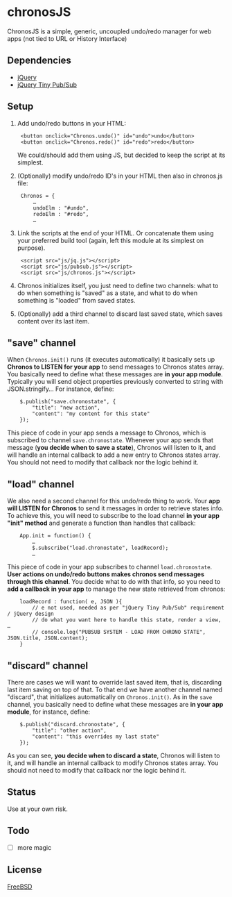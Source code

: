 chronosJS
==================

ChronosJS is a simple, generic, uncoupled undo/redo manager for web apps (not tied to URL or History Interface)

## Dependencies

* [jQuery](http://jquery.com/) 
* [jQuery Tiny Pub/Sub](https://github.com/cowboy/jquery-tiny-pubsub)


## Setup

1. Add undo/redo buttons in your HTML:  

        <button onclick="Chronos.undo()" id="undo">undo</button>
        <button onclick="Chronos.redo()" id="redo">redo</button>

    We could/should add them using JS, but decided to keep the script at its simplest.

2. (Optionally) modify undo/redo ID's in your HTML then also in chronos.js file:  

        Chronos = {
    		…
    		undoElm : "#undo",
    		redoElm : "#redo",
    		…
 
3. Link the scripts at the end of your HTML. Or concatenate them using your preferred build tool (again, left this module at its simplest on purpose).  

        <script src="js/jq.js"></script>
        <script src="js/pubsub.js"></script>
        <script src="js/chronos.js"></script>


4. Chronos initializes itself, you just need to define two channels: what to do when something is "saved" as a state, and what to do when something is "loaded" from saved states. 

5. (Optionally) add a third channel to discard last saved state, which saves content over its last item.

## "save" channel

When `Chronos.init()` runs (it executes automatically) it basically sets up **Chronos to LISTEN for your app** to send messages to Chronos states array. You basically need to define what these messages are **in your app module**. Typically you will send object properties previously converted to string with JSON.stringify… For instance, define:

        $.publish("save.chronostate", {
            "title": "new action", 
            "content": "my content for this state"
        }); 

This piece of code in your app sends a message to Chronos, which is subscribed to channel `save.chronostate`. Whenever your app sends that message (**you decide when to save a state**), Chronos will listen to it, and will handle an internal callback to add a new entry to Chronos states array. You should not need to modify that callback nor the logic behind it. 


## "load" channel

We also need a second channel for this undo/redo thing to work. Your **app will LISTEN for Chronos** to send it messages in order to retrieve states info. To achieve this, you will need to subscribe to the load channel **in your app "init" method** and generate a function than handles that callback:

        App.init = function() {
            … 
        	$.subscribe("load.chronostate", loadRecord); 
        	…
        
This piece of code in your app subscribes to channel `load.chronostate`. **User actions on undo/redo buttons makes chronos send messages through this channel**. You decide what to do with that info, so you need to **add a callback in your app** to manage the new state retrieved from chronos:
        
        loadRecord : function( e, JSON ){
            // e not used, needed as per "jQuery Tiny Pub/Sub" requirement / jQuery design
            // do what you want here to handle this state, render a view, …
            // console.log("PUBSUB SYSTEM - LOAD FROM CHRONO STATE", JSON.title, JSON.content);
        }


## "discard" channel

There are cases we will want to override last saved item, that is, discarding last item saving on top of that. To that end we have another channel named "discard", that initializes automatically on `Chronos.init()`. As in the `save` channel, you basically need to define what these messages are **in your app module**, for instance, define:

        $.publish("discard.chronostate", {
            "title": "other action", 
            "content": "this overrides my last state"
        }); 

As you can see, **you decide when to discard a state**, Chronos will listen to it, and will handle an internal callback to modify Chronos states array. You should not need to modify that callback nor the logic behind it. 


## Status
Use at your own risk.

## Todo

* [ ] more magic

## License
[FreeBSD](http://github.com/zigotica/chronosjs/blob/master/LICENSE.txt)
